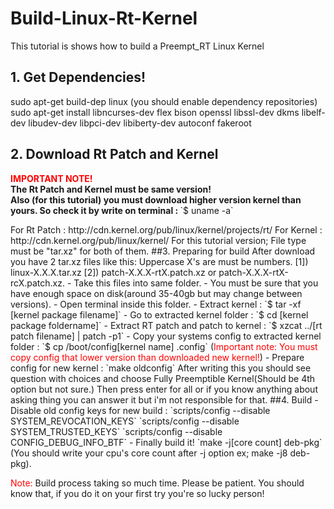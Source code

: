 # Build-Linux-Rt-Kernel
This tutorial is shows how to build a Preempt_RT Linux Kernel

<h2> 1. Get Dependencies! </h2>
sudo apt-get build-dep linux (you should enable dependency repositories) <br>
sudo apt-get install libncurses-dev flex bison openssl libssl-dev dkms libelf-dev libudev-dev libpci-dev libiberty-dev autoconf fakeroot
<h2> 2. Download Rt Patch and Kernel </h2>
<p>
  <font color="red"><b>IMPORTANT NOTE!</b></font><br>
<b>The Rt Patch and Kernel must be same version!<br>
Also (for this tutorial) you must download higher version kernel than yours. So check it by write on terminal : </b>
`$ uname -a`</p>
For Rt Patch :
http://cdn.kernel.org/pub/linux/kernel/projects/rt/
For Kernel :
http://cdn.kernel.org/pub/linux/kernel/
For this tutorial version;
File type must be "tar.xz" for both of them.
##3. Preparing for build
After download you have 2 tar.xz files like this:
Uppercase X's are must be numbers.
[1]) linux-X.X.X.tar.xz
[2]) patch-X.X.X-rtX.patch.xz or patch-X.X.X-rtX-rcX.patch.xz.
- Take this files into same folder.
- You must be sure that you have enough space on disk(around 35-40gb but may change between versions).
- Open terminal inside this folder.
- Extract kernel : 
`$ tar -xf [kernel package filename]`
- Go to extracted kernel folder : 
`$ cd [kernel package foldername]`
- Extract RT patch and patch to kernel : 
`$ xzcat ../[rt patch filename] | patch -p1`
- Copy your systems config to extracted kernel folder : 
`$ cp /boot/config[kernel name] .config` 
(<font color="red">Important note: You must copy config that lower version than downloaded new kernel!</font>)
- Prepare config for new kernel :
`make oldconfig`
After writing this you should see question with choices and choose Fully Preemptible Kernel(Should be 4th option but not sure.)
Then press enter for all or if you know anything about asking thing you can answer it but i'm not responsible for that.
##4. Build
- Disable old config keys for new build :
`scripts/config --disable SYSTEM_REVOCATION_KEYS`
`scripts/config --disable SYSTEM_TRUSTED_KEYS`
`scripts/config --disable CONFIG_DEBUG_INFO_BTF`
- Finally build it!
`make -j[core count] deb-pkg` (You should write your cpu's core count after -j option ex;  make -j8 deb-pkg).

<font color="red">Note:</font> Build process taking so much time. Please be patient. 
You should know that, if you do it on your first try you're so lucky person!


